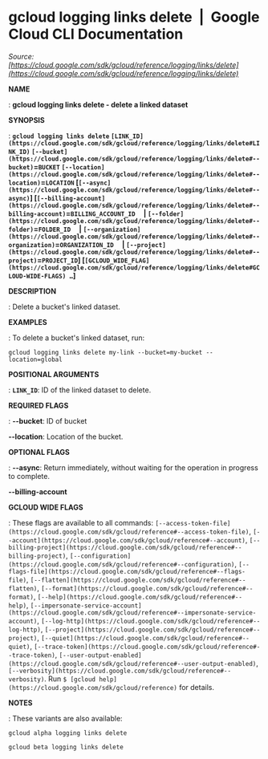 # gcloud logging links delete  |  Google Cloud CLI Documentation

*Source: [https://cloud.google.com/sdk/gcloud/reference/logging/links/delete](https://cloud.google.com/sdk/gcloud/reference/logging/links/delete)*

**NAME**

: **gcloud logging links delete - delete a linked dataset**

**SYNOPSIS**

: **`gcloud logging links delete` `[LINK_ID](https://cloud.google.com/sdk/gcloud/reference/logging/links/delete#LINK_ID)` `[--bucket](https://cloud.google.com/sdk/gcloud/reference/logging/links/delete#--bucket)`=`BUCKET` `[--location](https://cloud.google.com/sdk/gcloud/reference/logging/links/delete#--location)`=`LOCATION` [`[--async](https://cloud.google.com/sdk/gcloud/reference/logging/links/delete#--async)`] [`[--billing-account](https://cloud.google.com/sdk/gcloud/reference/logging/links/delete#--billing-account)`=`BILLING_ACCOUNT_ID`     | `[--folder](https://cloud.google.com/sdk/gcloud/reference/logging/links/delete#--folder)`=`FOLDER_ID`     | `[--organization](https://cloud.google.com/sdk/gcloud/reference/logging/links/delete#--organization)`=`ORGANIZATION_ID`     | `[--project](https://cloud.google.com/sdk/gcloud/reference/logging/links/delete#--project)`=`PROJECT_ID`] [`[GCLOUD_WIDE_FLAG](https://cloud.google.com/sdk/gcloud/reference/logging/links/delete#GCLOUD-WIDE-FLAGS) …`]**

**DESCRIPTION**

: Delete a bucket's linked dataset.

**EXAMPLES**

: To delete a bucket's linked dataset, run:

```
gcloud logging links delete my-link --bucket=my-bucket --location=global
```

**POSITIONAL ARGUMENTS**

: **`LINK_ID`**:
ID of the linked dataset to delete.

**REQUIRED FLAGS**

: **--bucket**:
ID of bucket

**--location**:
Location of the bucket.

**OPTIONAL FLAGS**

: **--async**:
Return immediately, without waiting for the operation in progress to complete.

**--billing-account**

**GCLOUD WIDE FLAGS**

: These flags are available to all commands: `[--access-token-file](https://cloud.google.com/sdk/gcloud/reference#--access-token-file)`,
`[--account](https://cloud.google.com/sdk/gcloud/reference#--account)`, `[--billing-project](https://cloud.google.com/sdk/gcloud/reference#--billing-project)`,
`[--configuration](https://cloud.google.com/sdk/gcloud/reference#--configuration)`,
`[--flags-file](https://cloud.google.com/sdk/gcloud/reference#--flags-file)`,
`[--flatten](https://cloud.google.com/sdk/gcloud/reference#--flatten)`, `[--format](https://cloud.google.com/sdk/gcloud/reference#--format)`, `[--help](https://cloud.google.com/sdk/gcloud/reference#--help)`, `[--impersonate-service-account](https://cloud.google.com/sdk/gcloud/reference#--impersonate-service-account)`,
`[--log-http](https://cloud.google.com/sdk/gcloud/reference#--log-http)`,
`[--project](https://cloud.google.com/sdk/gcloud/reference#--project)`, `[--quiet](https://cloud.google.com/sdk/gcloud/reference#--quiet)`, `[--trace-token](https://cloud.google.com/sdk/gcloud/reference#--trace-token)`, `[--user-output-enabled](https://cloud.google.com/sdk/gcloud/reference#--user-output-enabled)`,
`[--verbosity](https://cloud.google.com/sdk/gcloud/reference#--verbosity)`.
Run `$ [gcloud help](https://cloud.google.com/sdk/gcloud/reference)` for details.

**NOTES**

: These variants are also available:

```
gcloud alpha logging links delete
```

```
gcloud beta logging links delete
```